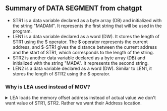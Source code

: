 ## Summary of DATA SEGMENT from chatgpt
- STR1 is a data variable declared as a byte array (DB) and initialized with the string "MADAM". It represents the first string that will be used in the program.
- LEN1 is a data variable declared as a word (DW). It stores the length of STR1 using the $ operator. The $ operator represents the current address, and $-STR1 gives the distance between the current address and the start of STR1, which corresponds to the length of the string.
- STR2 is another data variable declared as a byte array (DB) and initialized with the string "MADA". It represents the second string.
- LEN2 is a data variable declared as a word (DW). Similar to LEN1, it stores the length of STR2 using the $ operator.
### Why is LEA used instead of MOV?
<details>
  <summary>LEA loads the memory offset address instead of actual value we don't want value of STR1, STR2. Rather we want their Address location.</summary>
In the given code snippet, the LEA instruction is used to load the effective address of a memory operand into a register. Let's examine the lines: 

```assembly
LEA SI, STR1
LEA DI, STR2
```
Here, LEA SI, STR1 loads the effective address of the STR1 variable into the SI register, and LEA DI, STR2 loads the effective address of the STR2 variable into the DI register.

The LEA (Load Effective Address) instruction is commonly used to calculate and load the offset of a memory operand into a register without actually dereferencing or accessing the memory location. It allows us to perform arithmetic operations on the address of a variable and store the resulting address in a register.

In this case, LEA is used instead of MOV because we want to load the addresses of the strings STR1 and STR2, not their values. Using MOV with the immediate mode (MOV SI, OFFSET STR1) would result in loading the actual value of STR1 into the SI register rather than its address.

By loading the addresses of the strings into the SI and DI registers, they can be used as source (SI) and destination (DI) indices for string operations like string comparison, concatenation, or any other string manipulation tasks.
</details>